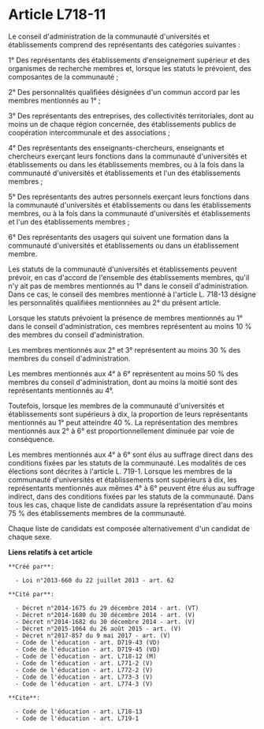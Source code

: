 # Article L718-11

Le conseil d'administration de la communauté d'universités et établissements comprend des représentants des catégories
suivantes : 

1° Des représentants des établissements d'enseignement supérieur et des organismes de recherche membres et, lorsque les
statuts le prévoient, des composantes de la communauté ; 

2° Des personnalités qualifiées désignées d'un commun accord par les membres mentionnés au 1° ; 

3° Des représentants des entreprises, des collectivités territoriales, dont au moins un de chaque région concernée, des
établissements publics de coopération intercommunale et des associations ; 

4° Des représentants des enseignants-chercheurs, enseignants et chercheurs exerçant leurs fonctions dans la communauté
d'universités et établissements ou dans les établissements membres, ou à la fois dans la communauté d'universités et
établissements et l'un des établissements membres ; 

5° Des représentants des autres personnels exerçant leurs fonctions dans la communauté d'universités et établissements ou
dans les établissements membres, ou à la fois dans la communauté d'universités et établissements et l'un des établissements
membres ; 

6° Des représentants des usagers qui suivent une formation dans la communauté d'universités et établissements ou dans un
établissement membre. 

Les statuts de la communauté d'universités et établissements peuvent prévoir, en cas d'accord de l'ensemble des
établissements membres, qu'il n'y ait pas de membres mentionnés au 1° dans le conseil d'administration. Dans ce cas, le
conseil des membres mentionné à l'article L. 718-13 désigne les personnalités qualifiées mentionnées au 2° du présent
article. 

Lorsque les statuts prévoient la présence de membres mentionnés au 1° dans le conseil d'administration, ces membres
représentent au moins 10 % des membres du conseil d'administration. 

Les membres mentionnés aux 2° et 3° représentent au moins 30 % des membres du conseil d'administration. 

Les membres mentionnés aux 4° à 6° représentent au moins 50 % des membres du conseil d'administration, dont au moins la
moitié sont des représentants mentionnés au 4°. 

Toutefois, lorsque les membres de la communauté d'universités et établissements sont supérieurs à dix, la proportion de leurs
représentants mentionnés au 1° peut atteindre 40 %. La représentation des membres mentionnés aux 2° à 6° est
proportionnellement diminuée par voie de conséquence. 

Les membres mentionnés aux 4° à 6° sont élus au suffrage direct dans des conditions fixées par les statuts de la communauté.
Les modalités de ces élections sont décrites à l'article L. 719-1. Lorsque les membres de la communauté d'universités et
établissements sont supérieurs à dix, les représentants mentionnés aux mêmes 4° à 6° peuvent être élus au suffrage indirect,
dans des conditions fixées par les statuts de la communauté. Dans tous les cas, chaque liste de candidats assure la
représentation d'au moins 75 % des établissements membres de la communauté. 

Chaque liste de candidats est composée alternativement d'un candidat de chaque sexe.

**Liens relatifs à cet article**

	**Créé par**:

	  - Loi n°2013-660 du 22 juillet 2013 - art. 62

	**Cité par**:

	  - Décret n°2014-1675 du 29 décembre 2014 - art. (VT)
	  - Décret n°2014-1680 du 30 décembre 2014 - art. (V)
	  - Décret n°2014-1682 du 30 décembre 2014 - art. (V)
	  - Décret n°2015-1064 du 26 août 2015 - art. (V)
	  - Décret n°2017-857 du 9 mai 2017 - art. (V)
	  - Code de l'éducation - art. D719-43 (VD)
	  - Code de l'éducation - art. D719-45 (VD)
	  - Code de l'éducation - art. L718-12 (M)
	  - Code de l'éducation - art. L771-2 (V)
	  - Code de l'éducation - art. L772-2 (V)
	  - Code de l'éducation - art. L773-3 (V)
	  - Code de l'éducation - art. L774-3 (V)

	**Cite**:

	  - Code de l'éducation - art. L718-13
	  - Code de l'éducation - art. L719-1
